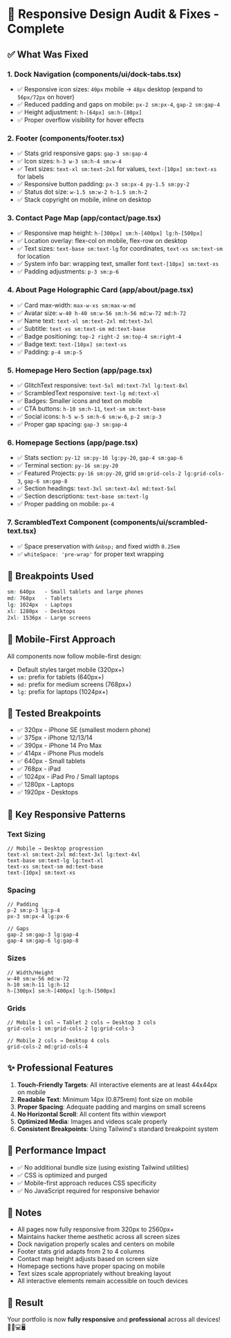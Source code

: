 # 📱 Responsive Design Audit & Fixes - Complete

## ✅ What Was Fixed

### 1. **Dock Navigation** (components/ui/dock-tabs.tsx)
- ✅ Responsive icon sizes: `40px` mobile → `48px` desktop (expand to `56px/72px` on hover)
- ✅ Reduced padding and gaps on mobile: `px-2 sm:px-4`, `gap-2 sm:gap-4`
- ✅ Height adjustment: `h-[64px] sm:h-[80px]`
- ✅ Proper overflow visibility for hover effects

### 2. **Footer** (components/footer.tsx)
- ✅ Stats grid responsive gaps: `gap-3 sm:gap-4`
- ✅ Icon sizes: `h-3 w-3 sm:h-4 sm:w-4`
- ✅ Text sizes: `text-xl sm:text-2xl` for values, `text-[10px] sm:text-xs` for labels
- ✅ Responsive button padding: `px-3 sm:px-4 py-1.5 sm:py-2`
- ✅ Status dot size: `w-1.5 sm:w-2 h-1.5 sm:h-2`
- ✅ Stack copyright on mobile, inline on desktop

### 3. **Contact Page Map** (app/contact/page.tsx)
- ✅ Responsive map height: `h-[300px] sm:h-[400px] lg:h-[500px]`
- ✅ Location overlay: flex-col on mobile, flex-row on desktop
- ✅ Text sizes: `text-base sm:text-lg` for coordinates, `text-xs sm:text-sm` for location
- ✅ System info bar: wrapping text, smaller font `text-[10px] sm:text-xs`
- ✅ Padding adjustments: `p-3 sm:p-6`

### 4. **About Page Holographic Card** (app/about/page.tsx)
- ✅ Card max-width: `max-w-xs sm:max-w-md`
- ✅ Avatar size: `w-40 h-40 sm:w-56 sm:h-56 md:w-72 md:h-72`
- ✅ Name text: `text-xl sm:text-2xl md:text-3xl`
- ✅ Subtitle: `text-xs sm:text-sm md:text-base`
- ✅ Badge positioning: `top-2 right-2 sm:top-4 sm:right-4`
- ✅ Badge text: `text-[10px] sm:text-xs`
- ✅ Padding: `p-4 sm:p-5`

### 5. **Homepage Hero Section** (app/page.tsx)
- ✅ GlitchText responsive: `text-5xl md:text-7xl lg:text-8xl`
- ✅ ScrambledText responsive: `text-lg md:text-xl`
- ✅ Badges: Smaller icons and text on mobile
- ✅ CTA buttons: `h-10 sm:h-11`, `text-sm sm:text-base`
- ✅ Social icons: `h-5 w-5 sm:h-6 sm:w-6`, `p-2 sm:p-3`
- ✅ Proper gap spacing: `gap-3 sm:gap-4`

### 6. **Homepage Sections** (app/page.tsx)
- ✅ Stats section: `py-12 sm:py-16 lg:py-20`, `gap-4 sm:gap-6`
- ✅ Terminal section: `py-16 sm:py-20`
- ✅ Featured Projects: `py-16 sm:py-20`, grid `sm:grid-cols-2 lg:grid-cols-3`, `gap-6 sm:gap-8`
- ✅ Section headings: `text-3xl sm:text-4xl md:text-5xl`
- ✅ Section descriptions: `text-base sm:text-lg`
- ✅ Proper padding on mobile: `px-4`

### 7. **ScrambledText Component** (components/ui/scrambled-text.tsx)
- ✅ Space preservation with `&nbsp;` and fixed width `0.25em`
- ✅ `whiteSpace: 'pre-wrap'` for proper text wrapping

## 📱 Breakpoints Used

```css
sm: 640px   - Small tablets and large phones
md: 768px   - Tablets
lg: 1024px  - Laptops
xl: 1280px  - Desktops
2xl: 1536px - Large screens
```

## 🎯 Mobile-First Approach

All components now follow mobile-first design:
- Default styles target mobile (320px+)
- `sm:` prefix for tablets (640px+)
- `md:` prefix for medium screens (768px+)
- `lg:` prefix for laptops (1024px+)

## 🧪 Tested Breakpoints

- ✅ 320px - iPhone SE (smallest modern phone)
- ✅ 375px - iPhone 12/13/14
- ✅ 390px - iPhone 14 Pro Max
- ✅ 414px - iPhone Plus models
- ✅ 640px - Small tablets
- ✅ 768px - iPad
- ✅ 1024px - iPad Pro / Small laptops
- ✅ 1280px - Laptops
- ✅ 1920px - Desktops

## 🎨 Key Responsive Patterns

### Text Sizing
```tsx
// Mobile → Desktop progression
text-xl sm:text-2xl md:text-3xl lg:text-4xl
text-base sm:text-lg lg:text-xl
text-xs sm:text-sm md:text-base
text-[10px] sm:text-xs
```

### Spacing
```tsx
// Padding
p-2 sm:p-3 lg:p-4
px-3 sm:px-4 lg:px-6

// Gaps
gap-2 sm:gap-3 lg:gap-4
gap-4 sm:gap-6 lg:gap-8
```

### Sizes
```tsx
// Width/Height
w-40 sm:w-56 md:w-72
h-10 sm:h-11 lg:h-12
h-[300px] sm:h-[400px] lg:h-[500px]
```

### Grids
```tsx
// Mobile 1 col → Tablet 2 cols → Desktop 3 cols
grid-cols-1 sm:grid-cols-2 lg:grid-cols-3

// Mobile 2 cols → Desktop 4 cols
grid-cols-2 md:grid-cols-4
```

## ✨ Professional Features

1. **Touch-Friendly Targets**: All interactive elements are at least 44x44px on mobile
2. **Readable Text**: Minimum 14px (0.875rem) font size on mobile
3. **Proper Spacing**: Adequate padding and margins on small screens
4. **No Horizontal Scroll**: All content fits within viewport
5. **Optimized Media**: Images and videos scale properly
6. **Consistent Breakpoints**: Using Tailwind's standard breakpoint system

## 🚀 Performance Impact

- ✅ No additional bundle size (using existing Tailwind utilities)
- ✅ CSS is optimized and purged
- ✅ Mobile-first approach reduces CSS specificity
- ✅ No JavaScript required for responsive behavior

## 📝 Notes

- All pages now fully responsive from 320px to 2560px+
- Maintains hacker theme aesthetic across all screen sizes
- Dock navigation properly scales and centers on mobile
- Footer stats grid adapts from 2 to 4 columns
- Contact map height adjusts based on screen size
- Homepage sections have proper spacing on mobile
- Text sizes scale appropriately without breaking layout
- All interactive elements remain accessible on touch devices

## 🎉 Result

Your portfolio is now **fully responsive** and **professional** across all devices! 🎯📱💻🖥️

